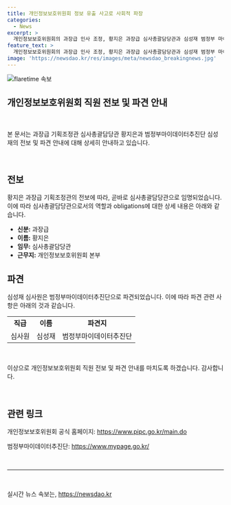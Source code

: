 ```yaml
---
title: 개인정보보호위원회 정보 유출 사고로 사회적 파장
categories:
  - News
excerpt: >
  개인정보보호위원회의 과장급 인사 조정, 황지은 과장급 심사총괄담당관과 심성재 범정부 마이데이터 추진단에 파견될 예정입니다.
feature_text: >
  개인정보보호위원회의 과장급 인사 조정, 황지은 과장급 심사총괄담당관과 심성재 범정부 마이데이터 추진단에 파견될 예정입니다.
image: 'https://newsdao.kr/res/images/meta/newsdao_breakingnews.jpg'
---
```


<p><img src="https://newsdao.kr/res/images/meta/newsdao_breakingnews.jpg" alt="flaretime 속보" /></p>

<h2 data-ke-size="size26">개인정보보호위원회 직원 전보 및 파견 안내</h2>

<p data-ke-size="size16">&nbsp;</p>

<p>본 문서는 과장급 기획조정관 심사총괄담당관 황지은과 범정부마이데이터추진단 심성재의 전보 및 파견 안내에 대해 상세히 안내하고 있습니다.</p>

<p data-ke-size="size16">&nbsp;</p>

<h2 data-ke-size="size24">전보</h2>

<p data-ke-size="size16">황지은 과장급 기획조정관의 전보에 따라, 곧바로 심사총괄담당관으로 임명되었습니다. 이에 따라 심사총괄담당관으로서의 역할과 obligations에 대한 상세 내용은 아래와 같습니다.</p>

<ul>
    <li><b>신분:</b> 과장급</li>
    <li><b>이름:</b> 황지은</li>
    <li><b>임무:</b> 심사총괄담당관</li>
    <li><b>근무지:</b> 개인정보보호위원회 본부</li>
</ul>

<h2 data-ke-size="size24">파견</h2>

<p data-ke-size="size16">심성재 심사원은 범정부마이데이터추진단으로 파견되었습니다. 이에 따라 파견 관련 사항은 아래의 것과 같습니다.</p>

<table>
    <tr>
        <td style="text-align: center; height: 17px;"><b>직급</b></td>
        <td style="text-align: center; height: 17px;"><b>이름</b></td>
        <td style="text-align: center; height: 17px;"><b>파견지</b></td>
    </tr>
    <tr>
        <td style="text-align: center; height: 17px;">심사원</td>
        <td style="text-align: center; height: 17px;">심성재</td>
        <td style="text-align: center; height: 17px;">범정부마이데이터추진단</td>
    </tr>
</table>

<p data-ke-size="size16">&nbsp;</p>

<p>이상으로 개인정보보호위원회 직원 전보 및 파견 안내를 마치도록 하겠습니다. 감사합니다.</p>

<p data-ke-size="size16">&nbsp;</p>

<h2 data-ke-size="size26">관련 링크</h2>

<p data-ke-size="size16">개인정보보호위원회 공식 홈페이지: <a href="https://www.pipc.go.kr/main.do" target="_blank" rel="noopener">https://www.pipc.go.kr/main.do</a></p>

<p data-ke-size="size16">범정부마이데이터추진단: <a href="https://www.mypage.go.kr/" target="_blank" rel="noopener">https://www.mypage.go.kr/</a></p>

<p data-ke-size="size16">&nbsp;</p>

<hr>

<p data-ke-size="size16">&nbsp;</p>
실시간 뉴스 속보는, <a href="https://newsdao.kr" rel="dofollow">https://newsdao.kr</a>


